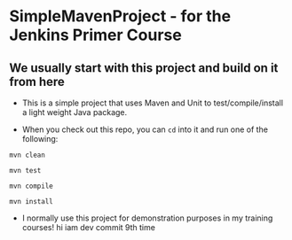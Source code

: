 # SimpleMavenProject - for the Jenkins Primer Course
## We usually start with this project and build on it from here

* This is a simple project that uses Maven and Unit to test/compile/install a light weight Java package.

* When you check out this repo, you can `cd` into it and run one of the following:

`mvn clean`

`mvn test`

`mvn compile`

`mvn install`
 
* I normally use this project for demonstration purposes in my training courses!
hi
iam dev commit 9th time
